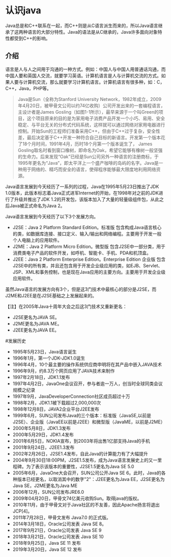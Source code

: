 
# 认识java
Java总是和C++联系在一起，而C++则是从C语言派生而来的，所以Java语言继承了这两种语言的大部分特性。Java的语法是从C继承的，Java许多面向对象特性都受到C++的影响。

## 介绍

 语言是人与人之间用于沟通的一种方式。例如：中国人与中国人用普通话沟通，而中国人要和英国人交流，就要学习英语。计算机语言是人与计算机交流的方式。如果人要与计算机交流，那么就要学习计算机语言。计算机语言有很多种，如：C，C++，Java，PHP等。   
 
 	
> Java是Sun（全称为Stanford University Network，1982年成立，2009年4月20日，被甲骨文公司以约74亿收购）公司开发出来的一套编程语言，主设计者是James Gosling（如图1-1所示），最早来源于一个叫Green的项目，这个项目原来的目的是为家用电子消费产品开发一个小巧、易用、安全稳定、与平台无关的分布式代码系统，这样就可以通过网络对家用电器进行控制。开始Sun的工程师们准备采用C++，但由于C++过于复杂，安全性差，最后决定基于C++开发一种符合自己目标的新语言。开发第一个版本花了18个月时间，1991年4月，历时18个月第一个版本诞生了， James Gosling取名时看到窗口橡树，即命名为Oak，希望它能够有橡树一般坚强的生命力。后来发现“Oak”已经是Sun公司另外一种语言的注册商标，于1995年更名为“Java”，即太平洋上一个盛产咖啡的岛屿的名字。Java是一种用于网络的、精巧而安全的语言，使得程序能够最大限度地利用网络资源。
   
							
Java语言发展到今天经历了一系列的过程，Java在1995年5月23日推出了JDK 1.0版本，此版本标志着Java正式进军Internet的开始，在1998年对之前的JDK进行了升级并推出了JDK 1.2的开发包，该版本加入了大量的轻量级组件包，从此之后Java被正式命名为Java 2。

Java语言发展到今天经历了以下3个发展方向。
+ J2SE：Java 2 Platform Standard Edition。标准版 包含构成Java语言核心的类，如数据库连接、接口定义、输入/输出和网络编程。主要用于开发一般个人电脑上的应用软件。
+ J2ME：Java 2 Platform Micro Edition。微型版 包含J2SE中一部分类，用于消费类电子产品的软件开发，如呼机、智能卡、手机、PDA和机顶盒。
+ J2EE：Java 2 Platform Enterprise Edition。Enterprise Edition 企业版 包含J2SE中的所有类，并且还包含用于开发企业级应用的类，如EJB、Servlet、JSP、XML和事务控制，也是现在Java应用的主要方向。主要用于开发企业级应用软件。

虽然Java语言的发展方向有3个，但是这3门技术中最核心的部分是J2SE，而J2ME和J2EE是在J2SE基础之上发展起来的。

【注】在2005年Java十周年大会之后这3门技术又重新更名：   
+ J2SE更名为JAVA SE。  
+ J2ME更名为JAVA ME。  
+ J2EE更名为JAVA EE。
  
#发展历史

+ 1995年5月23日，Java语言诞生
+ 1996年1月，第一个JDK-JDK1.0诞生
+ 1996年4月，10个最主要的操作系统供应商申明将在其产品中嵌入JAVA技术
+ 1996年9月，约8.3万个网页应用了JAVA技术来制作
+ 1997年2月18日，JDK1.1发布
+ 1997年4月2日，JavaOne会议召开，参与者逾一万人，创当时全球同类会议规模之纪录
+ 1997年9月，JavaDeveloperConnection社区成员超过十万
+ 1998年2月，JDK1.1被下载超过2,000,000次
+ 1998年12月8日，JAVA2企业平台J2EE发布
+ 1999年6月，SUN公司发布Java的三个版本：标准版（JavaSE,以前是J2SE）、企业版（JavaEE以前是J2EE）和微型版（JavaME，以前是J2ME）
+ 2000年5月8日，JDK1.3发布
+ 2000年5月29日，JDK1.4发布
+ 2001年6月5日，NOKIA宣布，到2003年将出售1亿部支持Java的手机
+ 2001年9月24日，J2EE1.3发布
+ 2002年2月26日，J2SE1.4发布，自此Java的计算能力有了大幅提升
+ 2004年9月30日18:00PM，J2SE1.5发布，成为Java语言发展史上的又一里程碑。为了表示该版本的重要性，J2SE1.5更名为Java SE 5.0
+ 2005年6月，JavaOne大会召开，SUN公司公开Java SE 6。此时，Java的各种版本已经更名，以取消其中的数字"2"：J2EE更名为Java EE，J2SE更名为Java SE，J2ME更名为Java ME
+ 2006年12月，SUN公司发布JRE6.0
+ 2009年04月20日，甲骨文74亿美元收购Sun。取得java的版权。
+ 2010年11月，由于甲骨文对于Java社区的不友善，因此Apache扬言将退出JCP[4]。
+ 2011年7月28日，甲骨文发布 Java7.0 的正式版。
+ 2014年3月18日，Oracle公司发表 Java SE 8。
+ 2017年9月21日，Oracle公司发表 Java SE 9
+ 2018年3月21日，Oracle公司发表 Java SE 10
+ 2018年9月25日，Java SE 11 发布
+ 2019年3月20日，Java SE 12 发布

